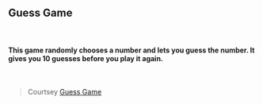 ## Guess Game

<br/>

#### This game randomly chooses a number and lets you guess the number. It gives you 10 guesses before you play it again.

<br/>

> Courtsey [Guess Game](https://developer.mozilla.org/en-US/docs/Learn/JavaScript/First_steps/A_first_splash, 'MDN Docs Mozilla Guess Game')
